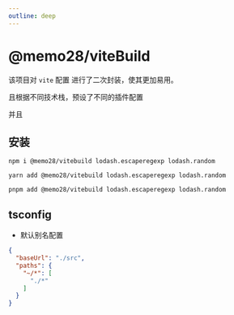 ```yaml
---
outline: deep
---
```


# @memo28/viteBuild

该项目对 `vite` 配置 进行了二次封装，使其更加易用。

且根据不同技术栈，预设了不同的插件配置

并且

## 安装

```shell
npm i @memo28/vitebuild lodash.escaperegexp lodash.random
```

```shell
yarn add @memo28/vitebuild lodash.escaperegexp lodash.random
```

```shell
pnpm add @memo28/vitebuild lodash.escaperegexp lodash.random
```

## tsconfig

- 默认别名配置

```json
{
  "baseUrl": "./src",
  "paths": {
    "~/*": [
      "./*"
    ]
  }
}
```